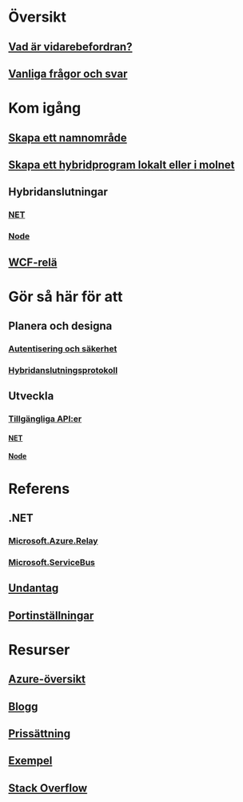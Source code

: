 

# Översikt


## [Vad är vidarebefordran?](relay-what-is-it.md)


## [Vanliga frågor och svar](relay-faq.md)



# Kom igång


## [Skapa ett namnområde](relay-create-namespace-portal.md)


## [Skapa ett hybridprogram lokalt eller i molnet](service-bus-dotnet-hybrid-app-using-service-bus-relay.md)


## Hybridanslutningar


### [NET](relay-hybrid-connections-dotnet-get-started.md)


### [Node](relay-hybrid-connections-node-get-started.md)


## [WCF-relä](relay-wcf-dotnet-get-started.md)



# Gör så här för att


## Planera och designa


### [Autentisering och säkerhet](relay-authentication-and-authorization.md)


### [Hybridanslutningsprotokoll](relay-hybrid-connections-protocol.md)


## Utveckla


### [Tillgängliga API:er](relay-api-overview.md)


#### [NET](relay-hybrid-connections-dotnet-api-overview.md)


#### [Node](relay-hybrid-connections-node-ws-api-overview.md)



# Referens


## .NET


### [Microsoft.Azure.Relay](/dotnet/api/microsoft.azure.relay)


### [Microsoft.ServiceBus](/dotnet/api/Microsoft.ServiceBus)


## [Undantag](relay-exceptions.md)


## [Portinställningar](relay-port-settings.md)



# Resurser


## [Azure-översikt](https://azure.microsoft.com/roadmap/)


## [Blogg](https://blogs.msdn.microsoft.com/servicebus/)


## [Prissättning](https://azure.microsoft.com/pricing/details/service-bus/)


## [Exempel](https://github.com/azure/azure-relay/tree/master/samples)


## [Stack Overflow](http://stackoverflow.com/questions/tagged/azure-servicebusrelay)

